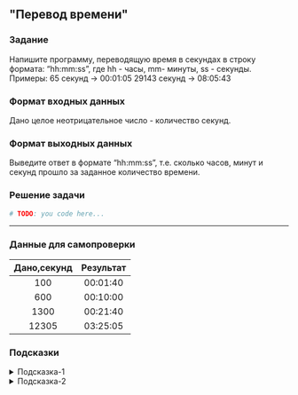## "Перевод времени"

### Задание

Напишите программу, переводящую время в секундах в строку формата: “hh:mm:ss”,
где hh - часы, mm- минуты, ss - секунды.
Примеры:
65 секунд → 00:01:05
29143 секунд → 08:05:43

### Формат входных данных

Дано целое неотрицательное число - количество секунд.

### Формат выходных данных

Выведите ответ в формате “hh:mm:ss”, т.е. сколько часов, минут и секунд прошло за заданное количество времени.

### Решение задачи

```python
# TODO: you code here...
```

---
### Данные для самопроверки

| Дано,секунд | Результат |
|:-----------:|:---------:|
|     100     | 00:01:40  |
|     600     | 00:10:00  |
|    1300     | 00:21:40  |
|    12305    | 03:25:05  |

### Подсказки

<details>
<summary>Подсказка-1</summary>
Для проверки результата можно воспользоваться
<a href="https://allcalc.ru/node/2072">
этим ресурсом
</a>
</details>

<details>
<summary>Подсказка-2</summary>
<a href="https://medium.com/nuances-of-programming/%D0%BF%D1%80%D0%BE%D1%81%D1%82%D0%BE%D0%B5-%D1%80%D1%83%D0%BA%D0%BE%D0%B2%D0%BE%D0%B4%D1%81%D1%82%D0%B2%D0%BE-%D0%BF%D0%BE-%D1%84%D0%BE%D1%80%D0%BC%D0%B0%D1%82%D0%B8%D1%80%D0%BE%D0%B2%D0%B0%D0%BD%D0%B8%D1%8E-%D1%81%D1%82%D1%80%D0%BE%D0%BA-%D0%B2-python-%D1%81-%D0%BF%D0%BE%D0%BC%D0%BE%D1%89%D1%8C%D1%8E-f-%D1%81%D1%82%D1%80%D0%BE%D0%BA-ade71132102e">
Как дополнить нулями?
</a>
</details>
